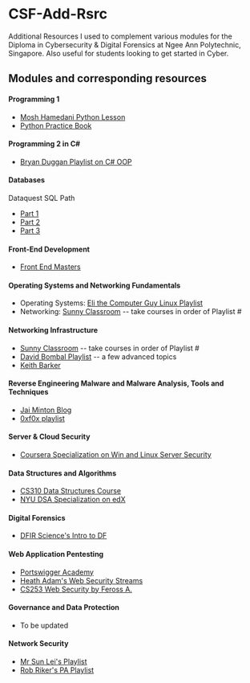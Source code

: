 # CSF-Add-Rsrc
Additional Resources I used to complement various modules for the Diploma in Cybersecurity &amp; Digital Forensics at Ngee Ann Polytechnic, Singapore. Also useful for students looking to get started in Cyber.

## Modules and corresponding resources
#### Programming 1 

* [Mosh Hamedani Python Lesson](https://www.youtube.com/watch?v=_uQrJ0TkZlc)
* [Python Practice Book](https://www.academia.edu/33206919/The_Python_Workbook_A_Brief_Introduction_with_Exercises_and_Solutions)

#### Programming 2 in C#

* [Bryan Duggan Playlist on C# OOP](https://www.youtube.com/playlist?list=PL1n0B6z4e_E5aB2FqwrNRrhLyO0aqW_Bo)

#### Databases

Dataquest SQL Path
* [Part 1](https://app.dataquest.io/course/funds-sql-i)
* [Part 2](https://app.dataquest.io/course/funds-sql-ii)
* [Part 3](https://app.dataquest.io/course/funds-sql-summary)

#### Front-End Development

* [Front End Masters](https://frontendmasters.com/)

#### Operating Systems and Networking Fundamentals

* Operating Systems: [Eli the Computer Guy Linux Playlist](https://www.youtube.com/playlist?list=PLJcaPjxegjBV4aJh4hw3p3yL3CxE2sFXL)
* Networking: [Sunny Classroom](https://www.youtube.com/user/sunnylearning) -- take courses in order of Playlist #

#### Networking Infrastructure

* [Sunny Classroom](https://www.youtube.com/user/sunnylearning) -- take courses in order of Playlist #
* [David Bombal Playlist](https://www.youtube.com/watch?v=RGxO3J9qi-A&list=PLhfrWIlLOoKMCJLkWbgPJ9aI9_Kx4No7O) -- a few advanced topics
* [Keith Barker](https://www.youtube.com/watch?v=coKBlNrUZrg&list=PLQQoSBmrXmrxDECc1N9BPYdjS8z0sbCwk)

#### Reverse Engineering Malware and Malware Analysis, Tools and Techniques

* [Jai Minton Blog](https://www.jaiminton.com/Tutorials/PracticalMalwareAnalysis/#)
* [0xf0x playlist](https://www.youtube.com/watch?v=GE_aSVq8ZnQ&list=PLiFO-R_BI-kAqDPqtnOq2n70mtAZ6xg5N)

#### Server & Cloud Security

* [Coursera Specialization on Win and Linux Server Security](https://www.coursera.org/specializations/computer-security-systems-management)

#### Data Structures and Algorithms

* [CS310 Data Structures Course](https://www.youtube.com/watch?v=zgCnMvvw6Oo&list=PLpPXw4zFa0uKKhaSz87IowJnOTzh9tiBk)
* [NYU DSA Specialization on edX](https://www.edx.org/microbachelors/nyux-programming-data-structures)

#### Digital Forensics

* [DFIR Science's Intro to DF](https://www.youtube.com/watch?v=giv0DQDSsjQ&list=PLJu2iQtpGvv-2LtysuTTka7dHt9GKUbxD)

#### Web Application Pentesting

* [Portswigger Academy](https://portswigger.net/web-security)
* [Heath Adam's Web Security Streams](https://www.youtube.com/watch?v=24fHLWXGS-M)
* [CS253 Web Security by Feross A.](https://www.youtube.com/playlist?list=PL1y1iaEtjSYiiSGVlL1cHsXN_kvJOOhu-)

#### Governance and Data Protection

* To be updated

#### Network Security

* [Mr Sun Lei's Playlist](https://www.youtube.com/watch?v=HI5AvX7b_5Y&list=PLZlxq5DvzmGU8DrpraH3zAMgYn-5k6uEQ)
* [Rob Riker's PA Playlist](https://www.youtube.com/playlist?list=PLxyr0C_3Ton0As52Kw6YHnklh2Z_Eb1FM)
